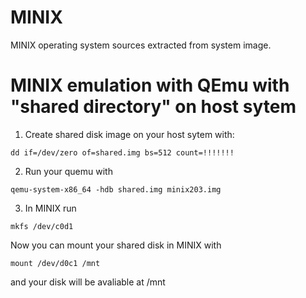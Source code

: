 # MINIX
MINIX operating system sources extracted from system image.

# MINIX emulation with QEmu with "shared directory" on host sytem

1. Create shared disk image on your host sytem with:
```shell
dd if=/dev/zero of=shared.img bs=512 count=!!!!!!!
```
2. Run your quemu with
```shell
qemu-system-x86_64 -hdb shared.img minix203.img
```
3. In MINIX run
```shell
mkfs /dev/c0d1
```

Now you can mount your shared disk in MINIX with
```shell
mount /dev/d0c1 /mnt
```
and your disk will be avaliable at /mnt

